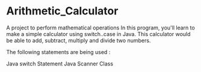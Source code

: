 # Arithmetic_Calculator
A project to perform mathematical operations
In this program, you'll learn to make a simple calculator using switch..case in Java. This calculator would be able to add, subtract, multiply and divide two numbers.

The following statements are being used :

Java switch Statement
Java Scanner Class
